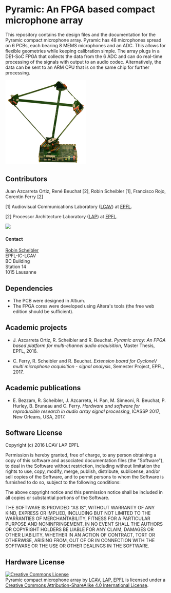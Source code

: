 Pyramic: An FPGA based compact microphone array
=========================

This repository contains the design files and the documentation for the Pyramic compact microphone array.
Pyramic has 48 microphones spread on 6 PCBs, each bearing 8 MEMS microphones and an ADC. This allows for
flexible geometries while keeping calibration simple. The array plugs in a DE1-SoC FPGA that collects
the data from the 6 ADC and can do real-time processing of the signals with output to an audio codec.
Alternatively, the data can be sent to an ARM CPU that is on the same chip for further processing.

<p align="left">
  <img src="https://raw.githubusercontent.com/LCAV/Pyramic/master/doc/pyramic.png" width="250"/>
</p>

Contributors
------------

Juan Azcarreta Ortiz, René Beuchat [2], Robin Scheibler [1], Francisco Rojo, Corentin Ferry [2]

[1] Audiovisual Communications Laboratory ([LCAV](http://lcav.epfl.ch)) at [EPFL](http://www.epfl.ch).

[2] Processor Architecture Laboratory ([LAP](http://lap.epfl.ch)) at [EPFL](http://www.epfl.ch).

<img src="http://lcav.epfl.ch/files/content/sites/lcav/files/images/Home/LCAV_anim_200.gif">

#### Contact

[Robin Scheibler](mailto:robin[dot]scheibler[at]epfl[dot]ch) <br>
EPFL-IC-LCAV <br>
BC Building <br>
Station 14 <br>
1015 Lausanne

Dependencies
------------

* The PCB were designed in Altium.
* The FPGA cores were developed using Altera's tools (the free web edition should be sufficient).

Academic projects
---------------------

* J\. Azcarreta Ortiz, R. Scheibler and R. Beuchat. *Pyramic array: An FPGA based platform for multi-channel audio acquisition*, Master Thesis, EPFL, 2016.

* C\. Ferry, R. Scheibler and R. Beuchat. *Extension board for CycloneV multi microphone acquisition - signal analysis*, Semester Project, EPFL, 2017.

Academic publications
---------------------

* E\. Bezzam, R. Scheibler, J. Azcarreta, H. Pan, M. Simeoni, R. Beuchat, P. Hurley, B. Bruneau and C. Ferry. *Hardware and software for reproducible research in audio array signal processing*, ICASSP 2017, New Orleans, USA, 2017.

Software License
----------------

Copyright (c) 2016 LCAV LAP EPFL

Permission is hereby granted, free of charge, to any person obtaining a copy of this software and associated documentation files (the "Software"), to deal in the Software without restriction, including without limitation the rights to use, copy, modify, merge, publish, distribute, sublicense, and/or sell copies of the Software, and to permit persons to whom the Software is furnished to do so, subject to the following conditions:

The above copyright notice and this permission notice shall be included in all copies or substantial portions of the Software.

THE SOFTWARE IS PROVIDED "AS IS", WITHOUT WARRANTY OF ANY KIND, EXPRESS OR IMPLIED, INCLUDING BUT NOT LIMITED TO THE WARRANTIES OF MERCHANTABILITY, FITNESS FOR A PARTICULAR PURPOSE AND NONINFRINGEMENT. IN NO EVENT SHALL THE AUTHORS OR COPYRIGHT HOLDERS BE LIABLE FOR ANY CLAIM, DAMAGES OR OTHER LIABILITY, WHETHER IN AN ACTION OF CONTRACT, TORT OR OTHERWISE, ARISING FROM, OUT OF OR IN CONNECTION WITH THE SOFTWARE OR THE USE OR OTHER DEALINGS IN THE SOFTWARE.

Hardware License
----------------

<a rel="license" href="http://creativecommons.org/licenses/by-sa/4.0/"><img
alt="Creative Commons License" style="border-width:0"
src="https://i.creativecommons.org/l/by-sa/4.0/88x31.png" /></a><br /><span
xmlns:dct="http://purl.org/dc/terms/" property="dct:title">Pyramic compact
microphone array</span> by <a xmlns:cc="http://creativecommons.org/ns#"
href="http://lcav.epfl.ch" property="cc:attributionName"
rel="cc:attributionURL">LCAV, LAP, EPFL</a> is licensed under a <a
rel="license" href="http://creativecommons.org/licenses/by-sa/4.0/">Creative
Commons Attribution-ShareAlike 4.0 International License</a>.

